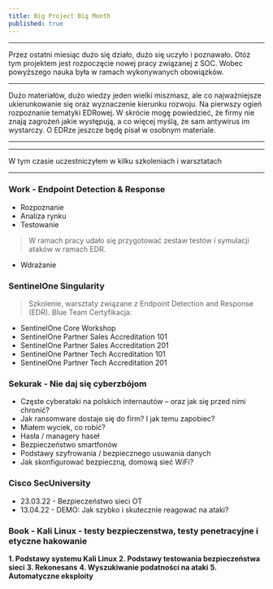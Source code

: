 ```yaml
---
title: Big Project Big Month
published: true
---
```


***

Przez ostatni miesiąc dużo się działo, dużo się uczyło i poznawało. Otóż tym projektem jest rozpoczęcie nowej pracy związanej z SOC. Wobec powyższego nauka była w ramach wykonywanych obowiązków. 

***

Dużo materiałów, dużo wiedzy jeden wielki miszmasz, ale co najważniejsze ukierunkowanie się oraz wyznaczenie kierunku rozwoju. Na pierwszy ogień rozpoznanie tematyki EDRowej.
W skrócie mogę powiedzieć, że firmy nie znają zagrożeń jakie występują, a co więcej myślą, że sam antywirus im wystarczy. O EDRze jeszcze będę pisał w osobnym materiale.

***

***

W tym czasie uczestniczyłem w kilku szkoleniach i warsztatach

***
### [](#header-3) Work - Endpoint Detection & Response

* Rozpoznanie
* Analiza rynku
* Testowanie
>W ramach pracy udało się przygotować zestaw testów i symulacji ataków w ramach EDR.
* Wdrażanie

### [](#header-3) **SentinelOne Singularity**

> Szkolenie, warsztaty związane z Endpoint Detection and Response (EDR). 
> Blue Team
Certyfikacja:
* SentinelOne Core Workshop
* SentinelOne Partner Sales Accreditation 101
* SentinelOne Partner Sales Accreditation 201
* SentinelOne Partner Tech Accreditation 101
* SentinelOne Partner Tech Accreditation 201

### [](#header-3) Sekurak - Nie daj się cyberzbójom

* Częste cyberataki na polskich internautów – oraz jak się przed nimi chronić?
* Jak ransomware dostaje się do firm? I jak temu zapobiec?
* Miałem wyciek, co robić?
* Hasła / managery haseł
* Bezpieczeństwo smartfonów
* Podstawy szyfrowania / bezpiecznego usuwania danych
* Jak skonfigurować bezpieczną, domową sieć WiFi?

### [](#header-3) **Cisco SecUniversity**

* 23.03.22 - Bezpieczeństwo sieci OT
* 13.04.22 - DEMO: Jak szybko i skutecznie reagować na ataki?



### [](#header-3) Book - Kali Linux - testy bezpieczenstwa, testy penetracyjne i etyczne hakowanie

**1. Podstawy systemu Kali Linux**
**2. Podstawy testowania bezpieczeństwa sieci**
**3. Rekonesans**
**4. Wyszukiwanie podatności na ataki**
**5. Automatyczne eksploity**